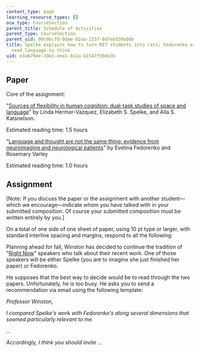 ```yaml
---
content_type: page
learning_resource_types: []
ocw_type: CourseSection
parent_title: Schedule of Activities
parent_type: CourseSection
parent_uid: 00c0bcfd-0dae-62aa-223f-607ebd39a0db
title: Spelke explains how to turn MIT students into rats; Fedorenko explains we don't
  need language to think
uid: e3a6794e-19e1-eea1-8a1a-b1547f39de3b
---
```


Paper
-----

Core of the assignment:

"[Sources of flexibility in human cognition: dual-task studies of space and language](https://www.ncbi.nlm.nih.gov/pubmed/10433786)" by Linda Hermer-Vazquez, Elizabeth S. Spelke, and Alla S. Katsnelson.

Estimated reading time: 1.5 hours

"[Language and thought are not the same thing: evidence from neuroimaging and neurological patients](https://www.ncbi.nlm.nih.gov/pmc/articles/PMC4874898/)" by Evelina Fedorenko and Rosemary Varley

Estimated reading time: 1.0 hours

Assignment
----------

\[Note: If you discuss the paper or the assignment with another student—which we encourage—indicate whom you have talked with in your submitted composition. Of course your submitted composition must be written entirely by you.\]

On a total of one side of one sheet of paper, using 10 pt type or larger, with standard interline spacing and margins, respond to all the following:

Planning ahead for fall, Winston has decided to continue the tradition of "[Right Now](http://web.mit.edu/fnl/volume/254/winston.html)" speakers who talk about their recent work. One of those speakers will be either Spelke (you are to imagine she just finished her paper) or Fedorenko.

He supposes that the best way to decide would be to read through the two papers. Unfortunately, he is too busy. He asks you to send a recommendation via email using the following template:

_Professor Winston,_

_I compared Spelke's work with Fedorenko's along several dimensions that seemed particularly relevant to me._

_..._

_Accordingly, I think you should invite ..._